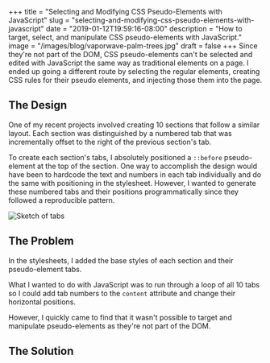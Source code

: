 +++
title = "Selecting and Modifying CSS Pseudo-Elements with JavaScript"
slug = "selecting-and-modifying-css-pseudo-elements-with-javascript"
date = "2019-01-12T19:59:16-08:00"
description = "How to target, select, and manipulate CSS pseudo-elements with JavaScript."
image = "/images/blog/vaporwave-palm-trees.jpg"
draft = false
+++
Since they're not part of the DOM, CSS pseudo-elements can't be selected and edited with JavaScript the same way as traditional elements on a page. I ended up going a different route by selecting the regular elements, creating CSS rules for their pseudo elements, and injecting those them into the page.

## The Design
One of my recent projects involved creating 10 sections that follow a similar layout. Each section was distinguished by a numbered tab that was incrementally offset to the right of the previous section's tab.

To create each section's tabs, I absolutely positioned a `::before` pseudo-element at the top of the section. One way to accomplish the design would have been to hardcode the text and numbers in each tab individually and do the same with positioning in the stylesheet. However, I wanted to generate these numbered tabs and their positions programmatically since they followed a reproducible pattern.

![Sketch of tabs](/images/blog/tabs.png)

## The Problem
In the stylesheets, I added the base styles of each section and their pseudo-element tabs.

What I wanted to do with JavaScript was to run through a loop of all 10 tabs so I could add tab numbers to the `content` attribute and change their horizontal positions.

However, I quickly came to find that it wasn't possible to target and manipulate pseudo-elements as they're not part of the DOM.

## The Solution
